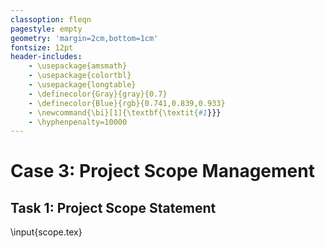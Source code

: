 ```yaml
---
classoption: fleqn
pagestyle: empty
geometry: 'margin=2cm,bottom=1cm'
fontsize: 12pt
header-includes:
    - \usepackage{amsmath}
    - \usepackage{colortbl}
    - \usepackage{longtable}
    - \definecolor{Gray}{gray}{0.7}
    - \definecolor{Blue}{rgb}{0.741,0.839,0.933}
    - \newcommand{\bi}[1]{\textbf{\textit{#1}}}
    - \hyphenpenalty=10000
---
```


# Case 3: Project Scope Management

## Task 1: Project Scope Statement

\input{scope.tex}
